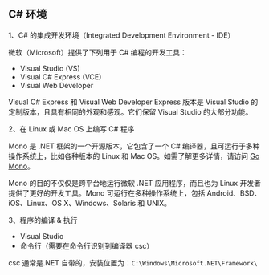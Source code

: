 ## C# 环境

1、C# 的集成开发环境（Integrated Development Environment - IDE）

微软（Microsoft）提供了下列用于 C# 编程的开发工具：

- Visual Studio (VS)
- Visual C# Express (VCE)
- Visual Web Developer

Visual C# Express 和 Visual Web Developer Express 版本是 Visual Studio 的定制版本，且具有相同的外观和感观。它们保留 Visual Studio 的大部分功能。

2、在 Linux 或 Mac OS 上编写 C# 程序

Mono 是 .NET 框架的一个开源版本，它包含了一个 C# 编译器，且可运行于多种操作系统上，比如各种版本的 Linux 和 Mac OS。如需了解更多详情，请访问 [Go Mono](http://www.mono-project.com/download/stable/)。

Mono 的目的不仅仅是跨平台地运行微软 .NET 应用程序，而且也为 Linux 开发者提供了更好的开发工具。Mono 可运行在多种操作系统上，包括 Android、BSD、iOS、Linux、OS X、Windows、Solaris 和 UNIX。

3、程序的编译 & 执行

- Visual Studio
- 命令行（需要在命令行识别到编译器 csc）

csc 通常是.NET 自带的，安装位置为：`C:\Windows\Microsoft.NET\Framework\`
